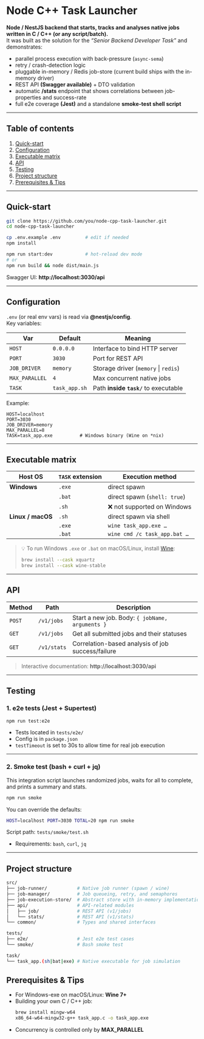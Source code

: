 # Node C++ Task Launcher

**Node / NestJS backend that starts, tracks and analyses native jobs written in C / C++ (or any script/batch).**  
It was built as the solution for the _“Senior Backend Developer Task”_ and demonstrates:

- parallel process execution with back-pressure (`async-sema`)
- retry / crash-detection logic
- pluggable in-memory / Redis job-store (current build ships with the in-memory driver)
- REST API **(Swagger available)** + DTO validation
- automatic **/stats** endpoint that shows correlations between job-properties and success-rate
- full e2e coverage **(Jest)** and a standalone **smoke-test shell script**

---

## Table of contents

1. [Quick-start](#quick-start)
2. [Configuration](#configuration)
3. [Executable matrix](#executable-matrix)
4. [API](#api)
5. [Testing](#testing)
6. [Project structure](#project-structure)
7. [Prerequisites & Tips](#prerequisites--tips)

---

## Quick-start

```bash
git clone https://github.com/you/node-cpp-task-launcher.git
cd node-cpp-task-launcher

cp .env.example .env         # edit if needed
npm install

npm run start:dev            # hot-reload dev mode
# or
npm run build && node dist/main.js
```

Swagger UI: **http://localhost:3030/api**

---

## Configuration

`.env` (or real env vars) is read via **@nestjs/config**.  
Key variables:

| Var             | Default      | Meaning                               |
|----------------|--------------|---------------------------------------|
| `HOST`         | `0.0.0.0`     | Interface to bind HTTP server         |
| `PORT`         | `3030`        | Port for REST API                     |
| `JOB_DRIVER`   | `memory`      | Storage driver (`memory` \| `redis`) |
| `MAX_PARALLEL` | `4`           | Max concurrent native jobs            |
| `TASK`         | `task_app.sh` | Path **inside `task/`** to executable |

Example:

```env
HOST=localhost
PORT=3030
JOB_DRIVER=memory
MAX_PARALLEL=8
TASK=task_app.exe          # Windows binary (Wine on *nix)
```
---

## Executable matrix

| Host OS           | `TASK` extension | Execution method                      |
|-------------------|------------------|----------------------------------------|
| **Windows**       | `.exe`           | direct spawn                          |
|                   | `.bat`           | direct spawn (`shell: true`)          |
|                   | `.sh`            | ❌ not supported on Windows            |
| **Linux / macOS** | `.sh`            | direct spawn via shell                |
|                   | `.exe`           | `wine task_app.exe …`                 |
|                   | `.bat`           | `wine cmd /c task_app.bat …`          |

> 💡 To run Windows `.exe` or `.bat` on macOS/Linux, install [Wine](https://www.winehq.org/):
>
> ```bash
> brew install --cask xquartz
> brew install --cask wine-stable
> ```

---

## API

| Method | Path       | Description                                       |
|--------|------------|---------------------------------------------------|
| `POST` | `/v1/jobs` | Start a new job. Body: `{ jobName, arguments }`  |
| `GET`  | `/v1/jobs` | Get all submitted jobs and their statuses        |
| `GET`  | `/v1/stats`| Correlation-based analysis of job success/failure|

> Interactive documentation: **http://localhost:3030/api**

---

## Testing

### 1. e2e tests (Jest + Supertest)

```bash
npm run test:e2e
```
- Tests located in `tests/e2e/`
- Config is in `package.json`
- `testTimeout` is set to 30s to allow time for real job execution

---

### 2. Smoke test (bash + curl + jq)
This integration script launches randomized jobs, waits for all to complete, and prints a summary and stats.

```bash
npm run smoke
```

You can override the defaults:

```bash
HOST=localhost PORT=3030 TOTAL=20 npm run smoke
```

Script path: `tests/smoke/test.sh`
- Requirements: `bash`, `curl`, `jq`

---

## Project structure

```bash
src/
├── job-runner/           # Native job runner (spawn / wine)
├── job-manager/          # Job queueing, retry, and semaphores
├── job-execution-store/  # Abstract store with in-memory implementation
├── api/                  # API-related modules
│   ├── job/              # REST API (v1/jobs)
│   └── stats/            # REST API (v1/stats)
└── common/               # Types and shared interfaces

tests/
├── e2e/                  # Jest e2e test cases
└── smoke/                # Bash smoke test

task/
└── task_app.(sh|bat|exe) # Native executable for job simulation
```
## Prerequisites & Tips

- For Windows-exe on macOS/Linux: **Wine 7+**
- Building your own C / C++ job:
  ```bash
  brew install mingw-w64
  x86_64-w64-mingw32-g++ task_app.c -o task_app.exe
  ```
- Concurrency is controlled only by **MAX_PARALLEL**

